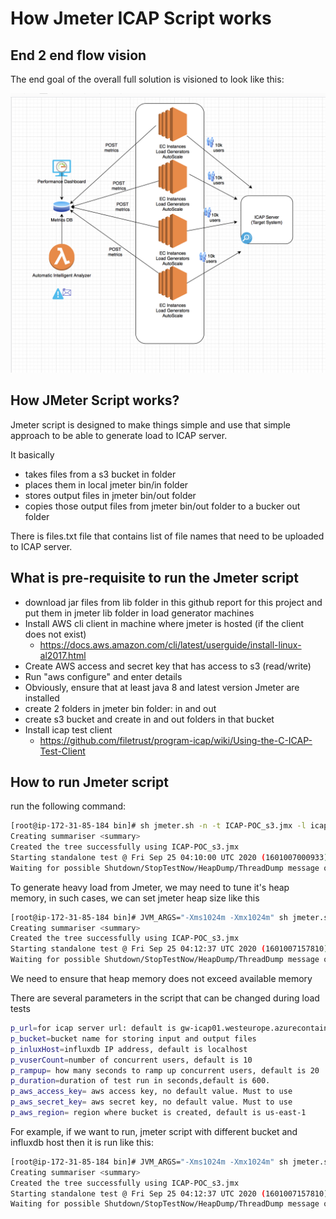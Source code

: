 # How Jmeter ICAP Script works

## End 2 end flow vision
The end goal of the overall full solution is visioned to look like this:

![vm_load_vision](img/virtual_machine_based_load_vision.png)

## How JMeter Script works?

Jmeter script is designed to make things simple and use that simple approach to be able to generate load to ICAP server.

It basically 
- takes files from a s3 bucket in folder
- places them in local jmeter bin/in folder
- stores output files in jmeter bin/out folder
- copies those output files from jmeter bin/out folder to a bucker out folder 

There is files.txt file that contains list of file names that need to be uploaded to ICAP server.

## What is pre-requisite to run the Jmeter script
- download jar files from lib folder in this github report for this project and put them in jmeter lib folder in load generator machines
- Install AWS cli client in machine where jmeter is hosted (if the client does not exist)
    - https://docs.aws.amazon.com/cli/latest/userguide/install-linux-al2017.html
- Create AWS access and secret key that has access to s3 (read/write)
- Run "aws configure" and enter details 
- Obviously, ensure that at least java 8 and latest version Jmeter are installed
- create 2 folders in jmeter bin folder: in and out
- create s3 bucket and create in and out folders in that bucket
- Install icap test client
    - https://github.com/filetrust/program-icap/wiki/Using-the-C-ICAP-Test-Client



## How to run Jmeter script

run the following command:
```bash
[root@ip-172-31-85-184 bin]# sh jmeter.sh -n -t ICAP-POC_s3.jmx -l icaptest-s32.log
Creating summariser <summary>
Created the tree successfully using ICAP-POC_s3.jmx
Starting standalone test @ Fri Sep 25 04:10:00 UTC 2020 (1601007000933)
Waiting for possible Shutdown/StopTestNow/HeapDump/ThreadDump message on port 4445
```

To generate heavy load from Jmeter, we may need to tune it's heap memory, in such cases, we can set jmeter heap size like this

```bash
[root@ip-172-31-85-184 bin]# JVM_ARGS="-Xms1024m -Xmx1024m" sh jmeter.sh -n -t ICAP-POC_s3.jmx -l icaptest-s33.log
Creating summariser <summary>
Created the tree successfully using ICAP-POC_s3.jmx
Starting standalone test @ Fri Sep 25 04:12:37 UTC 2020 (1601007157810)
Waiting for possible Shutdown/StopTestNow/HeapDump/ThreadDump message on port 4445
```
We need to ensure that heap memory does not exceed available memory

There are several parameters in the script that can be changed during load tests
```bash
p_url=for icap server url: default is gw-icap01.westeurope.azurecontainer.io
p_bucket=bucket name for storing input and output files
p_inluxHost=influxdb IP address, default is localhost
p_vuserCount=number of concurrent users, default is 10
p_rampup= how many seconds to ramp up concurrent users, default is 20
p_duration=duration of test run in seconds,default is 600.
p_aws_access_key= aws access key, no default value. Must to use
p_aws_secret_key= aws secret key, no default value. Must to use
p_aws_region= region where bucket is created, default is us-east-1
```
For example, if we want to run, jmeter script with different bucket and influxdb host then it is run like this:
```bash
[root@ip-172-31-85-184 bin]# JVM_ARGS="-Xms1024m -Xmx1024m" sh jmeter.sh -n -t ICAP-POC_s3.jmx -Jp_aws_access=accesskeyhere -Jp_aws_secret_key=secretkeyhere -Jp_bucket=aws-testengine-s3 -Jp_influxHost=10.112.0.112 -l icaptest-s33.log
Creating summariser <summary>
Created the tree successfully using ICAP-POC_s3.jmx
Starting standalone test @ Fri Sep 25 04:12:37 UTC 2020 (1601007157810)
Waiting for possible Shutdown/StopTestNow/HeapDump/ThreadDump message on port 4445
```

